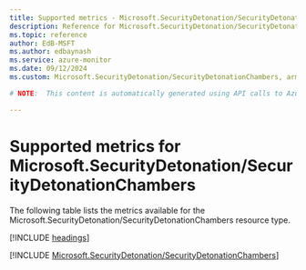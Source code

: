 ```yaml
---
title: Supported metrics - Microsoft.SecurityDetonation/SecurityDetonationChambers
description: Reference for Microsoft.SecurityDetonation/SecurityDetonationChambers metrics in Azure Monitor.
ms.topic: reference
author: EdB-MSFT
ms.author: edbaynash
ms.service: azure-monitor
ms.date: 09/12/2024
ms.custom: Microsoft.SecurityDetonation/SecurityDetonationChambers, arm

# NOTE:  This content is automatically generated using API calls to Azure. Any edits made on these files will be overwritten in the next run of the script. 

---
```


  
# Supported metrics for Microsoft.SecurityDetonation/SecurityDetonationChambers
  
The following table lists the metrics available for the Microsoft.SecurityDetonation/SecurityDetonationChambers resource type.  
  
  
[!INCLUDE [headings](~/reusable-content/ce-skilling/azure/includes/azure-monitor/reference/metrics/metrics-headings.md)]  
  
 

[!INCLUDE [Microsoft.SecurityDetonation/SecurityDetonationChambers](~/reusable-content/ce-skilling/azure/includes/azure-monitor/reference/metrics/microsoft-securitydetonation-securitydetonationchambers-metrics-include.md)]  

